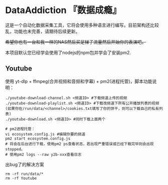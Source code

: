 # DataAddiction 『数据成瘾』
这是一个自动化数据采集工具，它将会使用多种语言进行编写。目前架构还比较乱，功能也未完善，请期待后续更新。

~~希望你也有一台和我一样的NAS然后买足梯子流量然后开始你的表演吧。~~

本项目默认您已经学会使用了nodejs的npm包并学会了安装pm2.

## Youtube
使用 yt-dlp + ffmpeg(合并视频和音频和字幕) + pm2(进程托管)，脚本功能说明：
```shell
./youtube-download-channel.sh <频道ID> #下载频道上传的视频
./youtube-download-playlist.sh <频道ID> #下载改频道下所有公开播放列表的视频(如果你在/run/data/<channel>/cookies.txt填写了你的饼干，则可以下载自己的私有列表)
./youtube-download.sh <频道ID> #同时下载上面两个

# pm2进程托管：
vi ecosystem.config.js #编辑你要的频道
pm2 start ecosystem.config.js
# 将会在后台进行下载，使用pm2 ps查看状态，若出现严重错误或已经下载完毕则会出现stopped。
# 使用pm2 logs --raw y2b-xxx查看日志
```
出bug了的解决方案
```shell
rm -rf run/data/*
rm -rf Youtube
```
